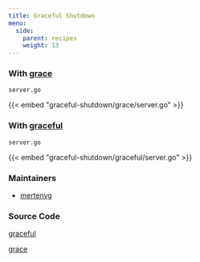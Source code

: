 ```yaml
---
title: Graceful Shutdown
menu:
  side:
    parent: recipes
    weight: 13
---
```


### With [grace](https://github.com/facebookgo/grace)

`server.go`

{{< embed "graceful-shutdown/grace/server.go" >}}

### With [graceful](https://github.com/tylerb/graceful)

`server.go`

{{< embed "graceful-shutdown/graceful/server.go" >}}

### Maintainers

- [mertenvg](https://github.com/mertenvg)

### Source Code

[graceful](https://github.com/vishr/echo-recipes/blob/master/v1/graceful-shutdown/graceful)

[grace](https://github.com/vishr/echo-recipes/blob/master/v1/graceful-shutdown/grace)
